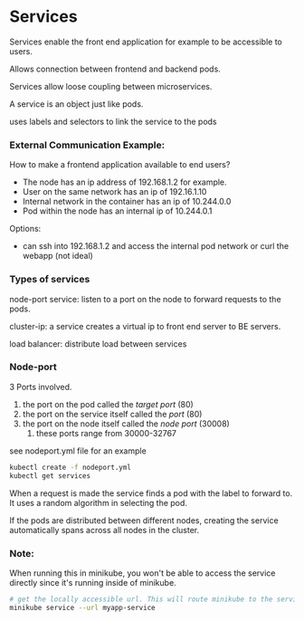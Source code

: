 # Services

Services enable the front end application for example to be accessible to users.

Allows connection between frontend and backend pods.

Services allow loose coupling between microservices.

A service is an object just like pods.

uses labels and selectors to link the service to the pods

### External Communication Example:

How to make a frontend application available to end users? 
* The node has an ip address of 192.168.1.2 for example. 
* User on the same network has an ip of 192.16.1.10
* Internal network in the container has an ip of 10.244.0.0
* Pod within the node has an internal ip of 10.244.0.1
  
Options: 
* can ssh into 192.168.1.2 and access the internal pod network or curl the webapp (not ideal)


### Types of services

node-port service: listen to a port on the node to forward requests to the pods.

cluster-ip: a service creates a virtual ip to front end server to BE servers. 

load balancer: distribute load between services


### Node-port

3 Ports involved.

1) the port on the pod called the *target port* (80)
2) the port on the service itself called the *port* (80)
3) the port on the node itself called the *node port* (30008)
   1) these ports range from 30000-32767

see nodeport.yml file for an example

```bash
kubectl create -f nodeport.yml
kubectl get services
```

When a request is made the service finds a pod with the label to forward to. It uses a random algorithm in selecting the pod. 

If the pods are distributed between different nodes, creating the service automatically spans across all nodes in the cluster. 

### Note:
When running this in minikube, you won't be able to access the service directly since it's running inside of minikube.

```bash
# get the locally accessible url. This will route minikube to the service node and pod. 
minikube service --url myapp-service
```